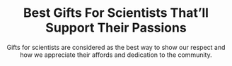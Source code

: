 ---
layout: post
title: Best Gifts For Scientists That’ll Support Their Passions
subtitle: Gifts for scientists are considered as the best way to show our respect and how we appreciate their affords and dedication to the community.
header-img: "img/post/2023/09/copied/medium_gifts_for_scientists_9fee5b0de4.jpg"
header-style: text
permalink: "/gifts-scientists/"
catalog: true
tags:
  - Recipients 
  - Men
---   
